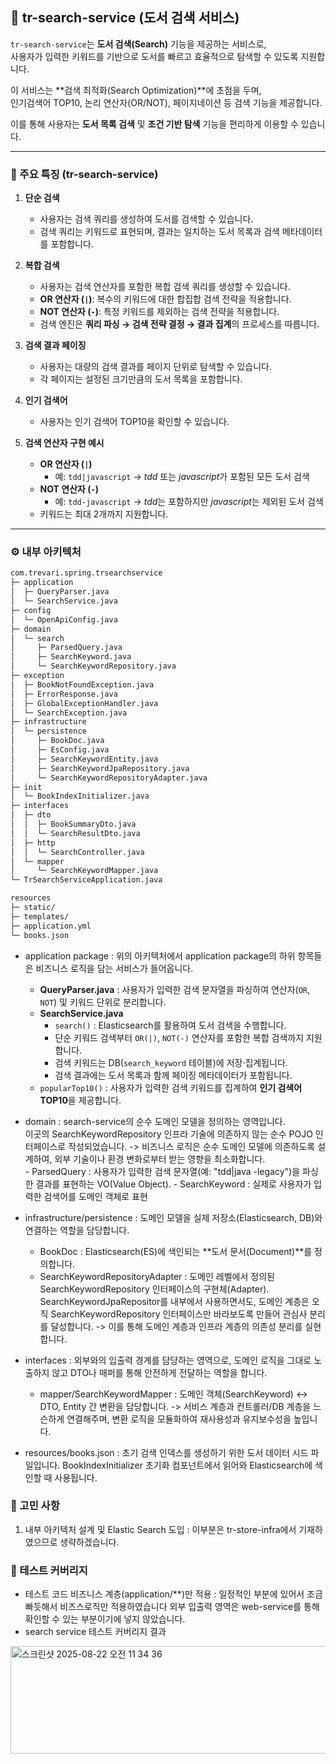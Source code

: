 ## 🔎 tr-search-service (도서 검색 서비스)

`tr-search-service`는 **도서 검색(Search)** 기능을 제공하는 서비스로,  
사용자가 입력한 키워드를 기반으로 도서를 빠르고 효율적으로 탐색할 수 있도록 지원합니다.  

이 서비스는 **검색 최적화(Search Optimization)**에 초점을 두며,  
인기검색어 TOP10, 논리 연산자(OR/NOT), 페이지네이션 등 검색 기능을 제공합니다.  

이를 통해 사용자는 **도서 목록 검색** 및 **조건 기반 탐색** 기능을 편리하게 이용할 수 있습니다.

--- 

### 🔎 주요 특징 (tr-search-service)

1. **단순 검색**  
   - 사용자는 검색 쿼리를 생성하여 도서를 검색할 수 있습니다.  
   - 검색 쿼리는 키워드로 표현되며, 결과는 일치하는 도서 목록과 검색 메타데이터를 포함합니다.  

2. **복합 검색**  
   - 사용자는 검색 연산자를 포함한 복합 검색 쿼리를 생성할 수 있습니다.  
   - **OR 연산자 (`|`)**: 복수의 키워드에 대한 합집합 검색 전략을 적용합니다.  
   - **NOT 연산자 (`-`)**: 특정 키워드를 제외하는 검색 전략을 적용합니다.  
   - 검색 엔진은 **쿼리 파싱 → 검색 전략 결정 → 결과 집계**의 프로세스를 따릅니다.  

3. **검색 결과 페이징**  
   - 사용자는 대량의 검색 결과를 페이지 단위로 탐색할 수 있습니다.  
   - 각 페이지는 설정된 크기만큼의 도서 목록을 포함합니다.  

4. **인기 검색어**  
   - 사용자는 인기 검색어 TOP10을 확인할 수 있습니다.  

5. **검색 연산자 구현 예시**  
   - **OR 연산자 (`|`)**  
     - 예: `tdd|javascript` → *tdd* 또는 *javascript*가 포함된 모든 도서 검색  
   - **NOT 연산자 (`-`)**  
     - 예: `tdd-javascript` → *tdd*는 포함하지만 *javascript*는 제외된 도서 검색  
   - 키워드는 최대 2개까지 지원합니다.

--- 

### ⚙️ 내부 아키텍처

```bash
com.trevari.spring.trsearchservice
├─ application
│  ├─ QueryParser.java
│  └─ SearchService.java
├─ config
│  └─ OpenApiConfig.java
├─ domain
│  └─ search
│     ├─ ParsedQuery.java
│     ├─ SearchKeyword.java
│     └─ SearchKeywordRepository.java
├─ exception
│  ├─ BookNotFoundException.java
│  ├─ ErrorResponse.java
│  ├─ GlobalExceptionHandler.java
│  └─ SearchException.java
├─ infrastructure
│  └─ persistence
│     ├─ BookDoc.java
│     ├─ EsConfig.java
│     ├─ SearchKeywordEntity.java
│     ├─ SearchKeywordJpaRepository.java
│     └─ SearchKeywordRepositoryAdapter.java
├─ init
│  └─ BookIndexInitializer.java
├─ interfaces
│  ├─ dto
│  │  ├─ BookSummaryDto.java
│  │  └─ SearchResultDto.java
│  ├─ http
│  │  └─ SearchController.java
│  └─ mapper
│     └─ SearchKeywordMapper.java
└─ TrSearchServiceApplication.java

resources
├─ static/
├─ templates/
├─ application.yml
└─ books.json
```
 - application package : 위의 아키텍처에서 application package의 하위 항목들은 비즈니스 로직을 담는 서비스가 들어옵니다.
   - **QueryParser.java** : 사용자가 입력한 검색 문자열을 파싱하여 연산자(`OR`, `NOT`) 및 키워드 단위로 분리합니다.  
   - **SearchService.java**
     - `search()` : Elasticsearch를 활용하여 도서 검색을 수행합니다.  
      - 단순 키워드 검색부터 `OR(|)`, `NOT(-)` 연산자를 포함한 복합 검색까지 지원합니다.
      - 검색 키워드는 DB(`search_keyword` 테이블)에 저장·집계됩니다.
      - 검색 결과에는 도서 목록과 함께 페이징 메타데이터가 포함됩니다.  
    - `popularTop10()` : 사용자가 입력한 검색 키워드를 집계하여 **인기 검색어 TOP10**을 제공합니다.           

 - domain : search-service의 순수 도메인 모델을 정의하는 영역입니다.  
            이곳의 SearchKeywordRepository 인프라 기술에 의존하지 않는 순수 POJO 인터페이스로 작성되었습니다.
            -> 비즈니스 로직은 순수 도메인 모델에 의존하도록 설계하여, 외부 기술이나 환경 변화로부터 받는 영향을 최소화합니다.  
            - ParsedQuery : 사용자가 입력한 검색 문자열(예: "tdd|java -legacy")을 파싱한 결과를 표현하는 VO(Value Object).
            - SearchKeyword : 실제로 사용자가 입력한 검색어를 도메인 객체로 표현

 - infrastructure/persistence : 도메인 모델을 실제 저장소(Elasticsearch, DB)와 연결하는 역할을 담당합니다.
    - BookDoc : Elasticsearch(ES)에 색인되는 **도서 문서(Document)**를 정의합니다.
    - SearchKeywordRepositoryAdapter : 도메인 레벨에서 정의된 SearchKeywordRepository 인터페이스의 구현체(Adapter).
                              SearchKeywordJpaRepositor를 내부에서 사용하면서도, 도메인 계층은 오직 SearchKeywordRepository 인터페이스만 바라보도록 만들어 관심사 분리를 달성합니다.
                              -> 이를 통해 도메인 계층과 인프라 계층의 의존성 분리를 실현합니다.

 - interfaces : 외부와의 입출력 경계를 담당하는 영역으로, 도메인 로직을 그대로 노출하지 않고 DTO나 매퍼를 통해 안전하게 전달하는 역할을 합니다.
   - mapper/SearchKeywordMapper : 도메인 객체(SearchKeyword) ↔ DTO, Entity 간 변환을 담당합니다.
                         -> 서비스 계층과 컨트롤러/DB 계층을 느슨하게 연결해주며, 변환 로직을 모듈화하여 재사용성과 유지보수성을 높입니다.

- resources/books.json : 초기 검색 인덱스를 생성하기 위한 도서 데이터 시드 파일입니다. BookIndexInitializer 초기화 컴포넌트에서 읽어와 Elasticsearch에 색인할 때 사용됩니다.

### 📌 고민 사항
1. 내부 아키텍처 설계 및 Elastic Search 도입 : 이부분은 tr-store-infra에서 기재하였으므로 생략하겠습니다.

### 🔖 테스트 커버리지
 - 테스트 코드 비즈니스 계층(application/**)만 적용 : 일정적인 부분에 있어서 조금 빠듯해서 비즈스로직만 적용하였습니다 외부 입출력 영역은 web-service를 통해 확인할 수 있는 부분이기에 넣지 않았습니다.
 - search service 테스트 커버리지 결과
<img width="1057" height="172" alt="스크린샷 2025-08-22 오전 11 34 36" src="https://github.com/user-attachments/assets/d851c1d7-3ba9-4418-b897-532cdd4c67b7" />

